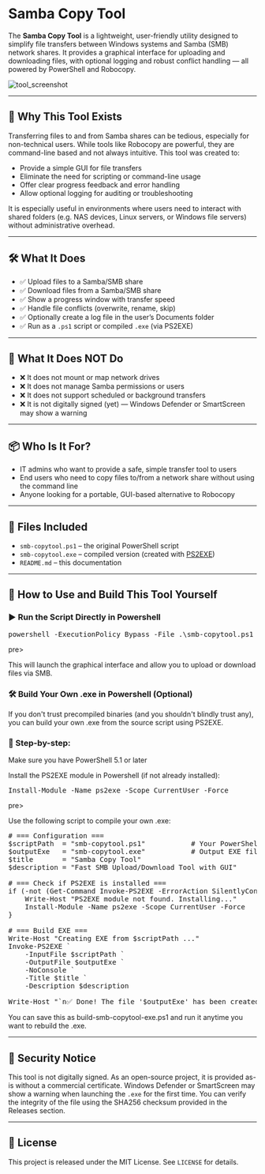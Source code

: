 # Samba Copy Tool

The **Samba Copy Tool** is a lightweight, user-friendly utility designed to simplify file transfers between Windows systems and Samba (SMB) network shares. 
It provides a graphical interface for uploading and downloading files, with optional logging and robust conflict handling — all powered by PowerShell and Robocopy.

![tool_screenshot](https://github.com/user-attachments/assets/30824e59-044d-4a32-8207-c26986513627)

---

## 🚀 Why This Tool Exists

Transferring files to and from Samba shares can be tedious, especially for non-technical users. 
While tools like Robocopy are powerful, they are command-line based and not always intuitive. This tool was created to:

- Provide a simple GUI for file transfers
- Eliminate the need for scripting or command-line usage
- Offer clear progress feedback and error handling
- Allow optional logging for auditing or troubleshooting

It is especially useful in environments where users need to interact with shared folders (e.g. NAS devices, Linux servers, or Windows file servers) without administrative overhead.

---

## 🛠 What It Does

- ✅ Upload files to a Samba/SMB share
- ✅ Download files from a Samba/SMB share
- ✅ Show a progress window with transfer speed
- ✅ Handle file conflicts (overwrite, rename, skip)
- ✅ Optionally create a log file in the user’s Documents folder
- ✅ Run as a `.ps1` script or compiled `.exe` (via PS2EXE)

---

## 🚫 What It Does NOT Do

- ❌ It does not mount or map network drives
- ❌ It does not manage Samba permissions or users
- ❌ It does not support scheduled or background transfers
- ❌ It is not digitally signed (yet) — Windows Defender or SmartScreen may show a warning

---

## 📦 Who Is It For?

- IT admins who want to provide a safe, simple transfer tool to users
- End users who need to copy files to/from a network share without using the command line
- Anyone looking for a portable, GUI-based alternative to Robocopy

---

## 📁 Files Included

- `smb-copytool.ps1` – the original PowerShell script
- `smb-copytool.exe` – compiled version (created with [PS2EXE](https://github.com/MScholtes/PS2EXE))
- `README.md` – this documentation

---

## 🧪 How to Use and Build This Tool Yourself

### ▶️ Run the Script Directly in Powershell

<pre>
powershell -ExecutionPolicy Bypass -File .\smb-copytool.ps1
</pre>pre>

This will launch the graphical interface and allow you to upload or download files via SMB.


### 🛠️ Build Your Own .exe in Powershell (Optional)
If you don't trust precompiled binaries (and you shouldn't blindly trust any), you can build your own .exe from the source script using PS2EXE.

### 🔧 Step-by-step:
Make sure you have PowerShell 5.1 or later

Install the PS2EXE module in Powershell (if not already installed):

<pre>
Install-Module -Name ps2exe -Scope CurrentUser -Force
</pre>pre>


Use the following script to compile your own .exe:

<pre>
# === Configuration ===
$scriptPath  = "smb-copytool.ps1"           # Your PowerShell script
$outputExe   = "smb-copytool.exe"           # Output EXE file
$title       = "Samba Copy Tool"
$description = "Fast SMB Upload/Download Tool with GUI"

# === Check if PS2EXE is installed ===
if (-not (Get-Command Invoke-PS2EXE -ErrorAction SilentlyContinue)) {
    Write-Host "PS2EXE module not found. Installing..."
    Install-Module -Name ps2exe -Scope CurrentUser -Force
}

# === Build EXE ===
Write-Host "Creating EXE from $scriptPath ..."
Invoke-PS2EXE `
    -InputFile $scriptPath `
    -OutputFile $outputExe `
    -NoConsole `
    -Title $title `
    -Description $description

Write-Host "`n✅ Done! The file '$outputExe' has been created."
</pre>

You can save this as build-smb-copytool-exe.ps1 and run it anytime you want to rebuild the .exe.

---

## 🔐 Security Notice

This tool is not digitally signed. As an open-source project, it is provided as-is without a commercial certificate. 
Windows Defender or SmartScreen may show a warning when launching the `.exe` for the first time. 
You can verify the integrity of the file using the SHA256 checksum provided in the Releases section.

---

## 📜 License

This project is released under the MIT License. See `LICENSE` for details.
